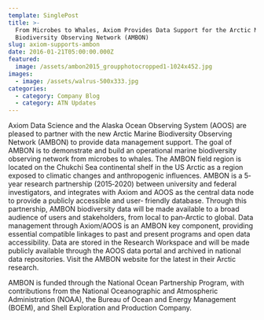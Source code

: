 ```yaml
---
template: SinglePost
title: >-
  From Microbes to Whales, Axiom Provides Data Support for the Arctic Marine  
  Biodiversity Observing Network (AMBON)
slug: axiom-supports-ambon
date: 2016-01-21T05:00:00.000Z
featured:
  image: /assets/ambon2015_groupphotocropped1-1024x452.jpg
images:
  - image: /assets/walrus-500x333.jpg
categories:
  - category: Company Blog
  - category: ATN Updates
---
```

Axiom Data Science and the Alaska Ocean Observing System (AOOS) are pleased to partner with the new Arctic Marine Biodiversity Observing Network (AMBON) to provide data management support. The goal of AMBON is to demonstrate and build an operational marine biodiversity observing network from microbes to whales. The AMBON field region is located on the Chukchi Sea continental shelf in the US Arctic as a region exposed to climatic changes and anthropogenic influences. AMBON is a 5‐year research partnership (2015‐2020) between university and federal investigators, and integrates with Axiom and AOOS as the central data node to provide a publicly accessible and user‐ friendly database. Through this partnership, AMBON biodiversity data will be made available to a broad audience of users and stakeholders, from local to pan‐Arctic to global. Data management through Axiom/AOOS is an AMBON key component, providing essential compatible linkages to past and present programs and open data accessibility. Data are stored in the Research Workspace and will be made publicly available through the AOOS data portal and archived in national data repositories. Visit the AMBON website for the latest in their Arctic research. 

AMBON is funded through the National Ocean Partnership Program, with contributions from the National Oceanographic and Atmospheric Administration (NOAA), the Bureau of Ocean and Energy Management (BOEM), and Shell Exploration and Production Company. 
